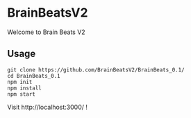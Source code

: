 # BrainBeatsV2
Welcome to Brain Beats V2

## Usage
```
git clone https://github.com/BrainBeatsV2/BrainBeats_0.1/
cd BrainBeats_0.1
npm init
npm install
npm start
```
Visit http://localhost:3000/ !
